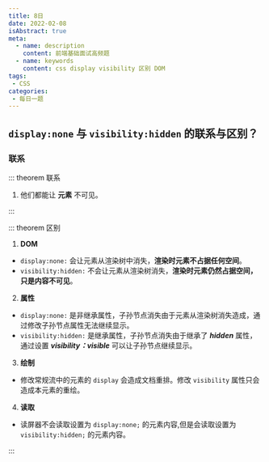 ```yaml
---
title: 8日
date: 2022-02-08
isAbstract: true
meta:
  - name: description
    content: 前端基础面试高频题
  - name: keywords
    content: css display visibility 区别 DOM
tags:
 - CSS
categories:
 - 每日一题
---
```


## `display:none` 与 `visibility:hidden` 的联系与区别？

<!-- more -->

### 联系
::: theorem 联系

1. 他们都能让 **元素** 不可见。

:::


::: theorem 区别

1. **DOM**
+ `display:none:` 会让元素从渲染树中消失，**渲染时元素不占据任何空间**。
+ `visibility:hidden:` 不会让元素从渲染树消失，**渲染时元素仍然占据空间，只是内容不可见**。

2. **属性**
+ `display:none:` 是非继承属性，子孙节点消失由于元素从渲染树消失造成，通过修改子孙节点属性无法继续显示。
+ `visibility:hidden:` 是继承属性，子孙节点消失由于继承了 ***hidden*** 属性，通过设置 ***visibility：visible*** 可以让子孙节点继续显示。

3. **绘制**
- 修改常规流中的元素的 `display` 会造成文档重排。修改 `visibility` 属性只会造成本元素的重绘。

4. **读取**
- 读屏器不会读取设置为 `display:none;` 的元素内容,但是会读取设置为 `visibility:hidden;` 的元素内容。

:::